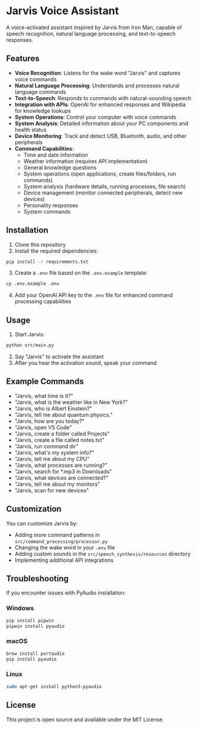 # Jarvis Voice Assistant

A voice-activated assistant inspired by Jarvis from Iron Man, capable of speech recognition, natural language processing, and text-to-speech responses.

## Features

- **Voice Recognition**: Listens for the wake word "Jarvis" and captures voice commands
- **Natural Language Processing**: Understands and processes natural language commands
- **Text-to-Speech**: Responds to commands with natural-sounding speech
- **Integration with APIs**: OpenAI for enhanced responses and Wikipedia for knowledge lookups
- **System Operations**: Control your computer with voice commands
- **System Analysis**: Detailed information about your PC components and health status
- **Device Monitoring**: Track and detect USB, Bluetooth, audio, and other peripherals
- **Command Capabilities**:
  - Time and date information
  - Weather information (requires API implementation)
  - General knowledge questions
  - System operations (open applications, create files/folders, run commands)
  - System analysis (hardware details, running processes, file search)
  - Device management (monitor connected peripherals, detect new devices)
  - Personality responses
  - System commands

## Installation

1. Clone this repository
2. Install the required dependencies:

```bash
pip install -r requirements.txt
```

3. Create a `.env` file based on the `.env.example` template:

```bash
cp .env.example .env
```

4. Add your OpenAI API key to the `.env` file for enhanced command processing capabilities

## Usage

1. Start Jarvis:

```bash
python src/main.py
```

2. Say "Jarvis" to activate the assistant
3. After you hear the activation sound, speak your command

## Example Commands

- "Jarvis, what time is it?"
- "Jarvis, what is the weather like in New York?"
- "Jarvis, who is Albert Einstein?"
- "Jarvis, tell me about quantum physics."
- "Jarvis, how are you today?"
- "Jarvis, open VS Code"
- "Jarvis, create a folder called Projects"
- "Jarvis, create a file called notes.txt"
- "Jarvis, run command dir"
- "Jarvis, what's my system info?"
- "Jarvis, tell me about my CPU"
- "Jarvis, what processes are running?"
- "Jarvis, search for *.mp3 in Downloads"
- "Jarvis, what devices are connected?"
- "Jarvis, tell me about my monitors"
- "Jarvis, scan for new devices"

## Customization

You can customize Jarvis by:
- Adding more command patterns in `src/command_processing/processor.py`
- Changing the wake word in your `.env` file
- Adding custom sounds in the `src/speech_synthesis/resources` directory
- Implementing additional API integrations

## Troubleshooting

If you encounter issues with PyAudio installation:

### Windows
```bash
pip install pipwin
pipwin install pyaudio
```

### macOS
```bash
brew install portaudio
pip install pyaudio
```

### Linux
```bash
sudo apt-get install python3-pyaudio
```

## License

This project is open source and available under the MIT License. 